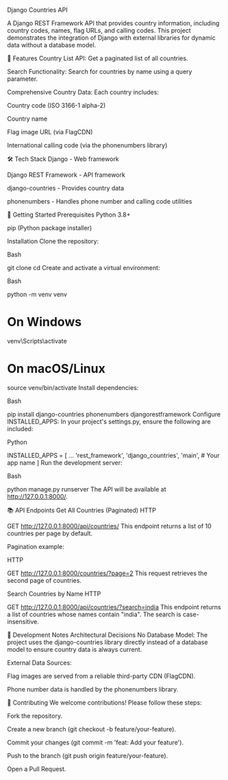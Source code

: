 Django Countries API

A Django REST Framework API that provides country information, including country codes, names, flag URLs, and calling codes. This project demonstrates the integration of Django with external libraries for dynamic data without a database model.

🚀 Features
Country List API: Get a paginated list of all countries.

Search Functionality: Search for countries by name using a query parameter.

Comprehensive Country Data: Each country includes:

Country code (ISO 3166-1 alpha-2)

Country name

Flag image URL (via FlagCDN)

International calling code (via the phonenumbers library)

🛠️ Tech Stack
Django - Web framework

Django REST Framework - API framework

django-countries - Provides country data

phonenumbers - Handles phone number and calling code utilities

🚀 Getting Started
Prerequisites
Python 3.8+

pip (Python package installer)

Installation
Clone the repository:

Bash

git clone <repository-url>
cd <project-directory>
Create and activate a virtual environment:

Bash

python -m venv venv
# On Windows
venv\Scripts\activate
# On macOS/Linux
source venv/bin/activate
Install dependencies:

Bash

pip install django-countries phonenumbers djangorestframework
Configure INSTALLED_APPS:
In your project's settings.py, ensure the following are included:

Python

INSTALLED_APPS = [
    ...
    'rest_framework',
    'django_countries',
    'main', # Your app name
]
Run the development server:

Bash

python manage.py runserver
The API will be available at http://127.0.0.1:8000/.

📚 API Endpoints
Get All Countries (Paginated)
HTTP

GET http://127.0.0.1:8000/api/countries/
This endpoint returns a list of 10 countries per page by default.

Pagination example:

HTTP

GET http://127.0.0.1:8000/countries/?page=2
This request retrieves the second page of countries.

Search Countries by Name
HTTP

GET http://127.0.0.1:8000/api/countries/?search=india
This endpoint returns a list of countries whose names contain "india". The search is case-insensitive.

📝 Development Notes
Architectural Decisions
No Database Model: The project uses the django-countries library directly instead of a database model to ensure country data is always current.

External Data Sources:

Flag images are served from a reliable third-party CDN (FlagCDN).

Phone number data is handled by the phonenumbers library.

🤝 Contributing
We welcome contributions! Please follow these steps:

Fork the repository.

Create a new branch (git checkout -b feature/your-feature).

Commit your changes (git commit -m 'feat: Add your feature').

Push to the branch (git push origin feature/your-feature).

Open a Pull Request.

